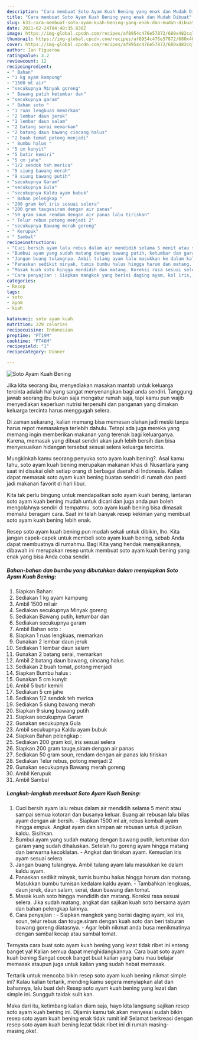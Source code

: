 ```yaml
---
description: "Cara membuat Soto Ayam Kuah Bening yang enak dan Mudah Dibuat"
title: "Cara membuat Soto Ayam Kuah Bening yang enak dan Mudah Dibuat"
slug: 633-cara-membuat-soto-ayam-kuah-bening-yang-enak-dan-mudah-dibuat
date: 2021-02-24T04:48:35.830Z
image: https://img-global.cpcdn.com/recipes/af8954c476e57872/680x482cq70/soto-ayam-kuah-bening-foto-resep-utama.jpg
thumbnail: https://img-global.cpcdn.com/recipes/af8954c476e57872/680x482cq70/soto-ayam-kuah-bening-foto-resep-utama.jpg
cover: https://img-global.cpcdn.com/recipes/af8954c476e57872/680x482cq70/soto-ayam-kuah-bening-foto-resep-utama.jpg
author: Ian Figueroa
ratingvalue: 3.2
reviewcount: 12
recipeingredient:
- " Bahan"
- "1 kg ayam kampung"
- "1500 ml air"
- "secukupnya Minyak goreng"
- " Bawang putih ketumbar dan"
- "secukupnya garam"
- " Bahan soto "
- "1 ruas lengkuas memarkan"
- "2 lembar daun jeruk"
- "1 lembar daun salam"
- "2 batang serai memarkan"
- "2 batang daun bawang cincang halus"
- "2 buah tomat potong menjadi"
- " Bumbu halus "
- "5 cm kunyit"
- "5 butir kemiri"
- "5 cm jahe"
- "1/2 sendok teh merica"
- "5 siung bawang merah"
- "9 siung bawang putih"
- "secukupnya Garam"
- "secukupnya Gula"
- "secukupnya Kaldu ayam bubuk"
- " Bahan pelengkap "
- "200 gram kol iris sesuai selera"
- "200 gram taugesiram dengan air panas"
- "50 gram soun rendam dengan air panas lalu tiriskan"
- " Telur rebus potong menjadi 2"
- "secukupnya Bawang merah goreng"
- " Kerupuk"
- " Sambal"
recipeinstructions:
- "Cuci bersih ayam lalu rebus dalam air mendidih selama 5 menit atau sampai semua kotoran dan busanya keluar. Buang air rebusan lalu bilas ayam dengan air bersih. Siapkan 1500 ml air, rebus kembali ayam hingga empuk. Angkat ayam dan simpan air rebusan untuk dijadikan kaldu. Sisihkan."
- "Bumbui ayam yang sudah matang dengan bawang putih, ketumbar dan garam yang sudah dihaluskan. Setelah itu goreng ayam hingga matang dan berwarna kecoklatan. Angkat dan tiriskan ayam. Kemudian iris ayam sesuai selera"
- "Jangan buang tulangnya. Ambil tulang ayam lalu masukkan ke dalam kaldu ayam."
- "Panaskan sedikit minyak, tumis bumbu halus hingga harum dan matang. Masukkan bumbu tumisan kedalam kaldu ayam. Tambahkan lengkuas, daun jeruk, daun salam, serai, daun bawang dan tomat."
- "Masak kuah soto hingga mendidih dan matang. Koreksi rasa sesuai selera. Jika sudah matang, angkat dan sajikan kuah soto bersama ayam dan bahan pelengkap lainnya."
- "Cara penyajian : Siapkan mangkok yang berisi daging ayam, kol iris, soun, telur rebus dan touge.siram dengan kuah soto dan beri taburan bawang goreng diatasnya. Agar lebih nikmat anda busa menikmatinya dengan sambal kecap atau sambal tomat."
categories:
- Resep
tags:
- soto
- ayam
- kuah

katakunci: soto ayam kuah 
nutrition: 229 calories
recipecuisine: Indonesian
preptime: "PT19M"
cooktime: "PT46M"
recipeyield: "1"
recipecategory: Dinner

---
```



![Soto Ayam Kuah Bening](https://img-global.cpcdn.com/recipes/af8954c476e57872/680x482cq70/soto-ayam-kuah-bening-foto-resep-utama.jpg)

Jika kita seorang ibu, menyediakan masakan mantab untuk keluarga tercinta adalah hal yang sangat menyenangkan bagi anda sendiri. Tanggung jawab seorang ibu bukan saja mengatur rumah saja, tapi kamu pun wajib menyediakan keperluan nutrisi terpenuhi dan panganan yang dimakan keluarga tercinta harus menggugah selera.

Di zaman  sekarang, kalian memang bisa memesan olahan jadi meski tanpa harus repot memasaknya terlebih dahulu. Tetapi ada juga mereka yang memang ingin memberikan makanan yang terenak bagi keluarganya. Karena, memasak yang dibuat sendiri akan jauh lebih bersih dan bisa menyesuaikan hidangan tersebut sesuai selera keluarga tercinta. 



Mungkinkah kamu seorang penyuka soto ayam kuah bening?. Asal kamu tahu, soto ayam kuah bening merupakan makanan khas di Nusantara yang saat ini disukai oleh setiap orang di berbagai daerah di Indonesia. Kalian dapat memasak soto ayam kuah bening buatan sendiri di rumah dan pasti jadi makanan favorit di hari libur.

Kita tak perlu bingung untuk mendapatkan soto ayam kuah bening, lantaran soto ayam kuah bening mudah untuk dicari dan juga anda pun boleh mengolahnya sendiri di tempatmu. soto ayam kuah bening bisa dimasak memalui beragam cara. Saat ini telah banyak resep kekinian yang membuat soto ayam kuah bening lebih enak.

Resep soto ayam kuah bening pun mudah sekali untuk dibikin, lho. Kita jangan capek-capek untuk membeli soto ayam kuah bening, sebab Anda dapat membuatnya di rumahmu. Bagi Kita yang hendak menyajikannya, dibawah ini merupakan resep untuk membuat soto ayam kuah bening yang enak yang bisa Anda coba sendiri.

<!--inarticleads1-->

##### Bahan-bahan dan bumbu yang dibutuhkan dalam menyiapkan Soto Ayam Kuah Bening:

1. Siapkan  Bahan:
1. Sediakan 1 kg ayam kampung
1. Ambil 1500 ml air
1. Sediakan secukupnya Minyak goreng
1. Sediakan  Bawang putih, ketumbar dan
1. Sediakan secukupnya garam
1. Ambil  Bahan soto :
1. Siapkan 1 ruas lengkuas, memarkan
1. Gunakan 2 lembar daun jeruk
1. Sediakan 1 lembar daun salam
1. Gunakan 2 batang serai, memarkan
1. Ambil 2 batang daun bawang, cincang halus
1. Sediakan 2 buah tomat, potong menjadi
1. Siapkan  Bumbu halus :
1. Gunakan 5 cm kunyit
1. Ambil 5 butir kemiri
1. Sediakan 5 cm jahe
1. Sediakan 1/2 sendok teh merica
1. Sediakan 5 siung bawang merah
1. Siapkan 9 siung bawang putih
1. Siapkan secukupnya Garam
1. Gunakan secukupnya Gula
1. Ambil secukupnya Kaldu ayam bubuk
1. Siapkan  Bahan pelengkap :
1. Sediakan 200 gram kol, iris sesuai selera
1. Siapkan 200 gram tauge,siram dengan air panas
1. Sediakan 50 gram soun, rendam dengan air panas lalu tiriskan
1. Sediakan  Telur rebus, potong menjadi 2
1. Gunakan secukupnya Bawang merah goreng
1. Ambil  Kerupuk
1. Ambil  Sambal




<!--inarticleads2-->

##### Langkah-langkah membuat Soto Ayam Kuah Bening:

1. Cuci bersih ayam lalu rebus dalam air mendidih selama 5 menit atau sampai semua kotoran dan busanya keluar. Buang air rebusan lalu bilas ayam dengan air bersih. - Siapkan 1500 ml air, rebus kembali ayam hingga empuk. Angkat ayam dan simpan air rebusan untuk dijadikan kaldu. Sisihkan.
1. Bumbui ayam yang sudah matang dengan bawang putih, ketumbar dan garam yang sudah dihaluskan. Setelah itu goreng ayam hingga matang dan berwarna kecoklatan. - Angkat dan tiriskan ayam. Kemudian iris ayam sesuai selera
1. Jangan buang tulangnya. Ambil tulang ayam lalu masukkan ke dalam kaldu ayam.
1. Panaskan sedikit minyak, tumis bumbu halus hingga harum dan matang. Masukkan bumbu tumisan kedalam kaldu ayam. - Tambahkan lengkuas, daun jeruk, daun salam, serai, daun bawang dan tomat.
1. Masak kuah soto hingga mendidih dan matang. Koreksi rasa sesuai selera. Jika sudah matang, angkat dan sajikan kuah soto bersama ayam dan bahan pelengkap lainnya.
1. Cara penyajian : - Siapkan mangkok yang berisi daging ayam, kol iris, soun, telur rebus dan touge.siram dengan kuah soto dan beri taburan bawang goreng diatasnya. - Agar lebih nikmat anda busa menikmatinya dengan sambal kecap atau sambal tomat.




Ternyata cara buat soto ayam kuah bening yang lezat tidak ribet ini enteng banget ya! Kalian semua dapat menghidangkannya. Cara buat soto ayam kuah bening Sangat cocok banget buat kalian yang baru mau belajar memasak ataupun juga untuk kalian yang sudah hebat memasak.

Tertarik untuk mencoba bikin resep soto ayam kuah bening nikmat simple ini? Kalau kalian tertarik, mending kamu segera menyiapkan alat dan bahannya, lalu buat deh Resep soto ayam kuah bening yang lezat dan simple ini. Sungguh taidak sulit kan. 

Maka dari itu, ketimbang kalian diam saja, hayo kita langsung sajikan resep soto ayam kuah bening ini. Dijamin kamu tak akan menyesal sudah bikin resep soto ayam kuah bening enak tidak rumit ini! Selamat berkreasi dengan resep soto ayam kuah bening lezat tidak ribet ini di rumah masing-masing,oke!.


